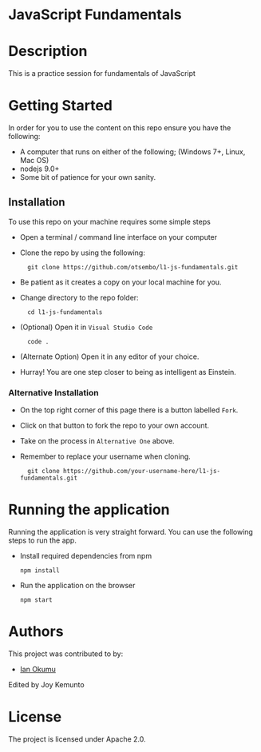 # JavaScript Fundamentals

# Description
This is a practice session for fundamentals of JavaScript


# Getting Started
In order for you to use the content on this repo ensure you have the following:

- A computer that runs on either of the following; (Windows 7+, Linux, Mac OS)
- nodejs 9.0+
- Some bit of patience for your own sanity.

## Installation

To use this repo on your machine requires some simple steps


- Open a terminal / command line interface on your computer
- Clone the repo by using the following:

        git clone https://github.com/otsembo/l1-js-fundamentals.git

- Be patient as it creates a copy on your local machine for you.
- Change directory to the repo folder:

        cd l1-js-fundamentals

- (Optional) Open it in ``Visual Studio Code``

        code .

- (Alternate Option) Open it in any editor of your choice.
- Hurray! You are one step closer to being as intelligent as Einstein.

### Alternative Installation

- On the top right corner of this page there is a button labelled ``Fork``.
- Click on that button to fork the repo to your own account.
- Take on the process in ``Alternative One`` above.
- Remember to replace your username when cloning.

        git clone https://github.com/your-username-here/l1-js-fundamentals.git


# Running the application

Running the application is very straight forward. You can use the following steps to run the app.

- Install required dependencies from npm

      npm install
- Run the application on the browser

      npm start

# Authors
This project was contributed to by:
- [Ian Okumu](https://github.com/otsembo/)

Edited by Joy Kemunto


# License
The project is licensed under Apache 2.0.
